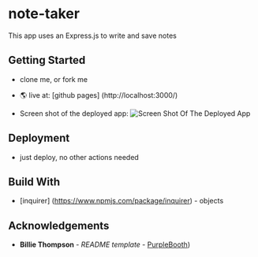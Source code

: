 # note-taker
This app uses an Express.js to write and save notes

## Getting Started

* clone me, or fork me
* 🌎 live at: [github pages] (http://localhost:3000/)

* Screen shot of the deployed app: ![Screen Shot Of The Deployed App](assets/images/screenshot.jpg)

## Deployment
* just deploy, no other actions needed

## Build With 

* [inquirer] (https://www.npmjs.com/package/inquirer) - objects

## Acknowledgements
* **Billie Thompson** - *README template* - [PurpleBooth](https://github.com/PurpleBooth))